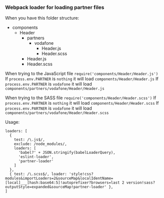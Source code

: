 ### Webpack loader for loading partner files

When you have this folder structure:
- components
  - Header
    - partners
      - vodafone
        - Header.js
        - Header.scss
    - Header.js
    - Header.scss


When trying to the JavaScript file `require('components/Header/Header.js')`
If `process.env.PARTNER` is `nothing` it will load `components/Header/Header.js`
If `process.env.PARTNER` is `vodafone` it will load `components/partners/vodafone/Header/Header.js`

When trying to the SASS file `require('components/Header/Header.scss')`
If `process.env.PARTNER` is `nothing` it will load `components/Header/Header.scss`
If `process.env.PARTNER` is `vodafone` it will load `components/partners/vodafone/Header/Header.scss`

Usage:
```
loaders: [
  { 
    test: /\.js$/, 
    exclude: /node_modules/, 
    loaders: [
      'babel?' + JSON.stringify(babelLoaderQuery),
      'eslint-loader',
      'partner-loader'
    ]
  },
  { test: /\.scss$/, loader: 'style!css?modules&importLoaders=2&sourceMap&localIdentName=[local]___[hash:base64:5]!autoprefixer?browsers=last 2 version!sass?outputStyle=expanded&sourceMap!partner-loader' },
]
```
